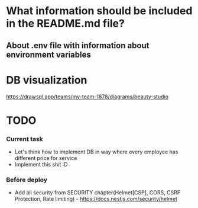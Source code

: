 # What information should be included in the README.md file?

## About .env file with information about environment variables

# DB visualization
https://drawsql.app/teams/my-team-1878/diagrams/beauty-studio

# TODO

### Current task

- Let's think how to implement DB in way where every employee has different price for service
- Implement this shit :D 

### Before deploy

- Add all security from SECURITY chapter(Helmet[CSP], CORS, CSRF Protection, Rate limiting) - https://docs.nestjs.com/security/helmet